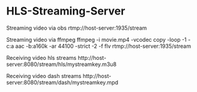 # HLS-Streaming-Server

Streaming video via obs
rtmp://host-server:1935/stream

Streaming video via ffmpeg
ffmpeg -i movie.mp4 -vcodec copy -loop -1 -c:a aac -b:a160k -ar 44100 -strict -2 -f flv rtmp://host-server:1935/stream

Receiving video hls streams
http://host-server:8080/stream/hls/mystreamkey.m3u8

Receiving video dash streams
http://host-server:8080/stream/dash/mystreamkey.mpd
